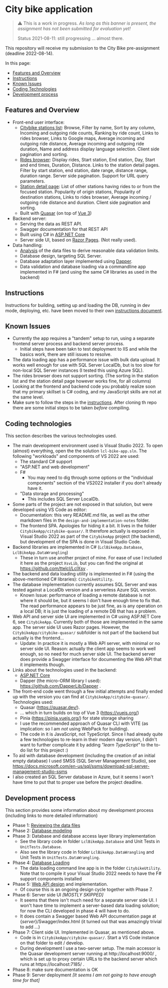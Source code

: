# City bike application

> :warning: This is a work in progress. _As long as this banner is present,
> the assignment has not been submitted for evaluation yet!_
>
> Status 2021-08-11: still progressing ... almost there.

This repository will receive my submission to the City Bike pre-assignment
(deadline 2022-08-14).

<!-- (see https://github.com/solita/dev-academy-2022-fall-exercise ) -->

In this page:

- [Features and Overview](#features-and-overview)
- [Instructions](#instructions)
- [Known Issues](#known-issues)
- [Coding Technologies](#coding-technologies)
- [Development process](#development-process)

## Features and Overview

- Front-end user interface:
  - [Citybike stations list](design-and-implementation-notes/screenshots.md#stations-list):
    Browse, Filter by name, Sort by any column, 
    Incoming and outgoing ride counts, Ranking by ride count, Links to rides
    browser, Links to Google maps, Average incoming and outgoing ride
    distance, Average incoming and outgoing ride duration, Name and address
    display language selection. Client side pagination and sorting.
  - [Rides browser](design-and-implementation-notes/screenshots.md#rides-browser):
    Display rides, Start station, End station, Day, Start
    and end times, Duration, Distance. Links to the station detail pages. 
    Filter by start station, end station, date range, distance range, 
    duration range. Server side pagination. Support for URL query
    parameters.
  - [Station detail page](design-and-implementation-notes/screenshots.md#single-station-view):
    List of other stations having rides to or from
    the focused station. Popularity of origin stations, Popularity of
    destination stations, Links to rides browser, Average incoming /
    outgoing ride distance and duration. Client side pagination and sorting.
  - Built with [Quasar](https://quasar.dev/) (on top of
    [Vue 3](https://vuejs.org/))
- Backend server:
  - Serving the data as REST API.
  - Swagger documentation for that REST API
  - Built using C# in
  [ASP.NET Core](https://docs.microsoft.com/en-us/aspnet/core/introduction-to-aspnet-core)
  - Server side UI, based on
  [Razor Pages](https://docs.microsoft.com/en-us/aspnet/core/razor-pages/).
  (Not really used).
- Data handling:
  - [Analysis](design-and-implementation-notes/DataReview.md) of the data
  files to derive reasonable data validation limits.
  - Database design, targeting SQL Server.
  - Database adaptation layer implemented using
  [Dapper](https://github.com/DapperLib/Dapper).
  - Data validation and database loading via a commandline app
  implemented in F# (and using the same C# libraries as used in the
  backend)

## Instructions

Instructions for building, setting up and loading the DB, running in
dev mode, deploying, etc. have been moved to their own
[instructions document](instructions.md).

## Known Issues

- Currently the app requires a "tandem" setup to run, using a separate
frontend server process and backend server process.
  - Initial steps have been takn to test deployment to IIS and while
  the basics work, there are still issues to resolve.
- The data loading app has a performance issue with bulk data upload.
It works well enough for use with SQL Server LocalDb, but is too slow
for non-local SQL Server instances (I tested this using Azure SQL).
- The rides browser does not support sorting. (The sorting in the
station list and the station detail page however works fine, for
all columns)
- Looking at the frontend and backend code you probably realize soon
that my primary skillset is C# coding, and my JavaScript skills are 
not at the same level.
- Make sure to follow the steps in the [instructions](#instructions).
After cloning th repo there are some initial steps to be taken _before_
compiling.

## Coding technologies

This section describes the various technologies used.

- The main development environment used is Visual Studio 2022.
  To open (almost) everything, open the the solution `lcl-bike-app.sln`.
  The following "workloads" and components of VS 2022 are used:
  - The standard C# support
  - "ASP.NET and web development"
  - F#
    - You may need to dig through some options or the "individual
      components" section of the VS2022 installer if you don't
      already have it.
  - "Data storage and processing"
    - This includes SQL Server LocalDb.
- Some parts of the project are not exposed in that solution, but
  were developed using VS Code as editor:
  - Documentation: this very README.md file, as well as the other
    markdown files in the `design-and-implementation-notes` folder.
  - The frontend SPA. Apologies for hiding it a bit. It lives in
    the folder `CitybikeApp/citybike-quasar/`. It therefore actually
    is exposed in Visual Studio 2022 as part of the `CitybikeApp`
    project (the backend), but development of the SPA is done in
    Visual Studio Code.
- Backend libraries are implemented in C# (`LclBikeApp.Database`,
  `LclBikeApp.DataWrangling`)
  - These in turn use another project of mine. For ease
    of use I included it here as the project `XsvLib`, but you can
    find the original at https://github.com/ttelcl/LclXsv .
- The backend and data loading utility is implemented in F# (using the
  above-mentioned C# libraries): `CitybikeUtility`.
- The database implementation currently assumes SQL Server and was
  tested against a LocalDb version and a serverless Azure SQL version.
  - Known Issue: performance of loading a remote database is not where it
    should be, but it seems I don't have enough time to fix that. The
    read performance appears to be just fine, as is any operation on a
    local DB; it is just the loading of a remote DB that has a problem.
- Web API and server side UI are implemented in C# using ASP.NET Core 6,
  see `CitybikeApp`. Currently both of those are implemented in the same
  app. The server side UI uses Razor pages.
  However, the `CitybikeApp/citybike-quasar/` subfolder is not part of the
  backend but actually is the frontend...
  - Update: In practice it is mostly a Web API server, with minimal or
    no server side UI. Reason: actually the client app seems to work
    well enough, so no need for much server side UI.
    The backend server does provide a Swagger interface for documenting
    the Web API that it implements though.
- Links about the technologies used in the backend:
  - [ASP.NET Core](https://docs.microsoft.com/en-us/aspnet/core/introduction-to-aspnet-core)
  - Dapper (the micro-ORM library I used): https://github.com/DapperLib/Dapper .
- The front-end code went through a few initial attempts and finally
  ended up with the version you can find at `CitybikeApp/citybike-quasar/`.
  Technologies used:
  - Quasar (https://quasar.dev/).
  - ... which in turn builds on top of Vue 3 (https://vuejs.org/)
  - Pinia (https://pinia.vuejs.org/) for state storage sharing
  - I use the recommended approach of Quasar CLI with VITE (as
    implication: so I am _not_ using WebPack for building).
  - The code in it is JavaScript, not TypeScript. Since I had already
    quite a few technologies to re-learn in their modern day version,
    I didn't want to further complicate it by adding _"learn TypeScript"_
    to the to-do list for this project :)
- To aid with database development (including the creation of an initial empty
  database) I used SMSS (SQL Server Management Studio), see
  https://docs.microsoft.com/en-us/sql/ssms/download-sql-server-management-studio-ssms
- I also created an SQL Server database in Azure, but it seems I won't have
  time to put that to proper use before the project deadline.

## Development process

This section provides some information about my development process (including
links to more detailed information)

- Phase 1: [Reviewing the data files](design-and-implementation-notes/DataReview.md)
- Phase 2: [Database modeling](design-and-implementation-notes/DataModel.md)
- Phase 3: Database and database access layer library implementation
  - See the library code in folder `LclBikeApp.Database` and Unit Tests in `UnitTests.Database`.
  - Also see the library code in folder `LclBikeApp.DataWrangling` and Unit Tests in
    `UnitTests.DataWrangling`.
- Phase 4: [Database Loading](design-and-implementation-notes/DatabaseLoading.md)
  - The data loading command line app is in the folder `CitybikeUtility`. Note that
    to compile it your Visual Studio 2022 needs to have the F# support components installed
- Phase 5: [Web API design](design-and-implementation-notes/WebApiDesign.md) and implementation.
  - Of course this is an ongoing design cycle together with Phase 7.
- Phase 6: Server side UI _\[MOSTLY SKIPPED\]_
  - It seems that there isn't much need for a separate server side UI. I won't have
    time to implement a server-based data loading solution; for now the CLI developed
    in phase 4 will have to do.
  - It does contain a Swagger based Web API documentation page at {_server_}/Swagger/index.html
    (it turned out that was amazingly trivial to add ...)
- Phase 7: Client side UI. Implemented in Quasar, as mentioned above.
  - Code is in `CitybikeApp/citybike-quasar/`. Start a VS Code instance on that folder
    to edit / develop.
  - During development I use a two-server setup. The main accessor is the Quasar
    development server running at htt<span>p:/</span>/localhost:9000/ , which is set up
    to proxy certain URLs to the backend server which runs at htt<span>ps:/</span>/localhost:7185/ .
- Phase 8: make sure documentation is OK
- Phase 9: Server deployment _\[It seems I am not going to have enough time for that\]_
